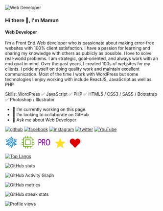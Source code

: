 ![Web Developer](https://scontent.fspd3-1.fna.fbcdn.net/v/t39.30808-6/323583021_612559504007542_2334114598358963085_n.jpg?_nc_cat=106&ccb=1-7&_nc_sid=e3f864&_nc_eui2=AeGuMMItRSv-H32HYprWSq9Q6YqUuRvob1fpipS5G-hvV-vVg-nPM19NLI9CeZzd6s9BekRlJ0pRTR67CC5ZcQbS&_nc_ohc=qIi-_Byfg10AX88Sjcg&_nc_ht=scontent.fspd3-1.fna&oh=00_AfBy8Vizo17b_T5rNWWrmnx6JvERKpICfe7sZorBtTJOkw&oe=6466AAE6)
### Hi there 👋, I'm Mamun
#### Web Developer


I’m a Front End Web developer who is passionate about making error-free websites with 100% client satisfaction. I have a passion for learning and sharing my knowledge with others as publicly as possible. I love to solve real-world problems. I am strategic, goal-oriented, and always work with an end goal in mind. Over the past years, I created 100s of websites for my clients. I pride myself on doing quality work and maintain excellent communication. Most of the time I work with WordPress but some technologies I enjoy working with include ReactJS, JavaScript as well as PHP

Skills:  WordPress ✅ JavaScript ✅ PHP ✅ HTML5 / CSS3 / SASS / Bootstrap ✅ Photoshop / Illustrator

- 🔭 I’m currently working on this page. 
- 👯 I’m looking to collaborate on GitHub 
- 💬 Ask me about Web Developer 


[<img src='https://cdn.jsdelivr.net/npm/simple-icons@3.0.1/icons/github.svg' alt='github' height='40'>](https://github.com/mdkamrulhasanmamun)  [<img src='https://cdn.jsdelivr.net/npm/simple-icons@3.0.1/icons/facebook.svg' alt='facebook' height='40'>](https://www.facebook.com/profile.php?id)  [<img src='https://cdn.jsdelivr.net/npm/simple-icons@3.0.1/icons/instagram.svg' alt='instagram' height='40'>](https://www.instagram.com/md_mamun_015/)  [<img src='https://cdn.jsdelivr.net/npm/simple-icons@3.0.1/icons/twitter.svg' alt='twitter' height='40'>](https://twitter.com/mdmamun)  [<img src='https://cdn.jsdelivr.net/npm/simple-icons@3.0.1/icons/youtube.svg' alt='YouTube' height='40'>](https://www.youtube.com/channel/@mamuntips2489)  

<a href='https://archiveprogram.github.com/'><img src='https://raw.githubusercontent.com/acervenky/animated-github-badges/master/assets/acbadge.gif' width='40' height='40'></a> <a href='https://docs.github.com/en/developers'><img src='https://raw.githubusercontent.com/acervenky/animated-github-badges/master/assets/devbadge.gif' width='40' height='40'></a> <a href='https://github.com/pricing'><img src='https://raw.githubusercontent.com/acervenky/animated-github-badges/master/assets/pro.gif' width='40' height='40'></a> <a href='https://stars.github.com/'><img src='https://raw.githubusercontent.com/acervenky/animated-github-badges/master/assets/starbadge.gif' width='35' height='35'></a> <a href='https://docs.github.com/en/github/supporting-the-open-source-community-with-github-sponsors'><img src='https://raw.githubusercontent.com/acervenky/animated-github-badges/master/assets/sponsorbadge.gif' width='35' height='35'></a> 

[![Top Langs](https://github-readme-stats.vercel.app/api/top-langs/?username=mdkamrulhasanmamun)](https://github.com/anuraghazra/github-readme-stats)

![GitHub stats](https://github-readme-stats.vercel.app/api?username=mdkamrulhasanmamun&show_icons=true&count_private=true)  

![GitHub Activity Graph](https://activity-graph.herokuapp.com/graph?username=mdkamrulhasanmamun)  

![GitHub metrics](https://metrics.lecoq.io/mdkamrulhasanmamun)  

![GitHub streak stats](https://streak-stats.demolab.com/?user=mdkamrulhasanmamun)  

![Profile views](https://gpvc.arturio.dev/mdkamrulhasanmamun)  
